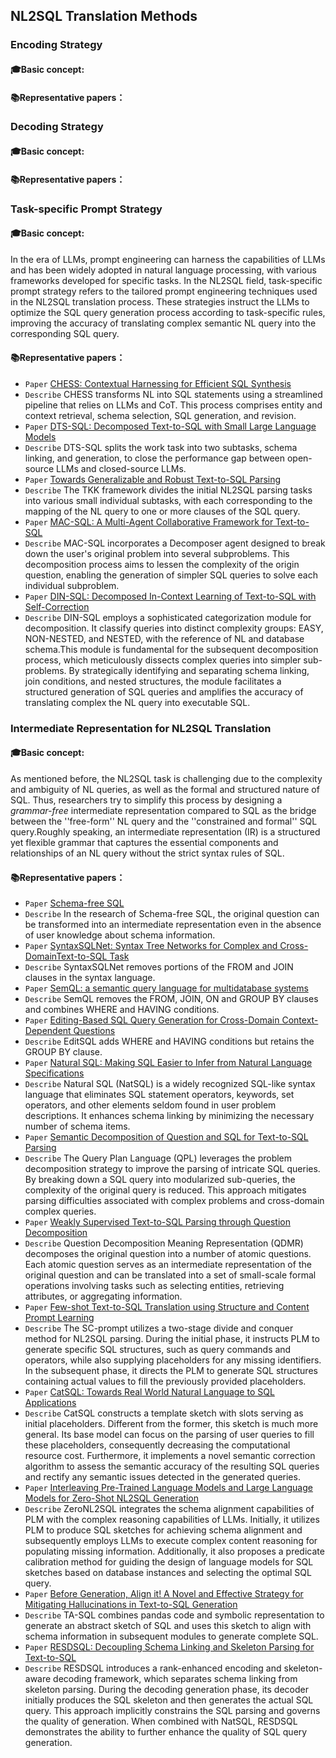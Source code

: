 ## NL2SQL Translation Methods

### Encoding Strategy
#### 🎓Basic concept:
#### 📚Representative papers：

### Decoding Strategy
#### 🎓Basic concept:
#### 📚Representative papers：

### Task-specific Prompt Strategy
#### 🎓Basic concept:
In the era of LLMs, prompt engineering can harness the capabilities of LLMs and has been widely adopted in natural language processing, with various frameworks developed for specific tasks. In the NL2SQL field, task-specific prompt strategy refers to the tailored prompt engineering techniques used in the NL2SQL translation process. These strategies instruct the LLMs to optimize the SQL query generation process according to task-specific rules, improving the accuracy of translating complex semantic NL query into the corresponding SQL query.
#### 📚Representative papers：
+ `Paper` [CHESS: Contextual Harnessing for Efficient SQL Synthesis](https://arxiv.org/pdf/2405.16755)
+ `Describe` CHESS transforms NL into SQL statements using a streamlined pipeline that relies on LLMs and CoT. This process comprises entity and context retrieval, schema selection, SQL generation, and revision.
+ `Paper` [DTS-SQL: Decomposed Text-to-SQL with Small Large Language Models](https://arxiv.org/pdf/2402.01117)
+ `Describe` DTS-SQL splits the work task into two subtasks, schema linking, and generation, to close the performance gap between open-source LLMs and closed-source LLMs.
+ `Paper` [Towards Generalizable and Robust Text-to-SQL Parsing](https://arxiv.org/pdf/2210.12674)
+ `Describe` The TKK framework divides the initial NL2SQL parsing tasks into various small individual subtasks, with each corresponding to the mapping of the NL query to one or more clauses of the SQL query.  
+ `Paper` [MAC-SQL: A Multi-Agent Collaborative Framework for Text-to-SQL](https://arxiv.org/abs/2312.11242) 
+ `Describe` MAC-SQL incorporates a Decomposer agent designed to break down the user's original problem into several subproblems. This decomposition process aims to lessen the complexity of the origin question, enabling the generation of simpler SQL queries to solve each individual subproblem.
+ `Paper` [DIN-SQL: Decomposed In-Context Learning of Text-to-SQL with Self-Correction](https://arxiv.org/pdf/2304.11015v3.pdf)
+ `Describe` DIN-SQL employs a sophisticated categorization module for decomposition. It classify queries into distinct complexity groups: EASY, NON-NESTED, and NESTED, with the reference of NL and database schema.This module is fundamental for the subsequent decomposition process, which meticulously dissects complex queries into simpler sub-problems. By strategically identifying and separating schema linking, join conditions, and nested structures, the module facilitates a structured generation of SQL queries and amplifies the accuracy of translating complex the NL query into executable SQL.

### Intermediate Representation for NL2SQL Translation
#### 🎓Basic concept:
As mentioned before, the NL2SQL task is challenging due to the complexity and ambiguity of NL queries, as well as the formal and structured nature of SQL. Thus, researchers try to simplify this process by designing a *grammar-free* intermediate representation compared to SQL as the bridge between the ''free-form'' NL query and the ''constrained and formal'' SQL query.Roughly speaking, an intermediate representation (IR) is a structured yet flexible grammar that captures the essential components and relationships of an NL query without the strict syntax rules of SQL. 
#### 📚Representative papers：
+ `Paper` [Schema-free SQL](https://dl.acm.org/doi/pdf/10.1145/2588555.2588571)
+ `Describe` In the research of Schema-free SQL, the original question can be transformed into an intermediate representation even in the absence of user knowledge about schema information.
+ `Paper` [SyntaxSQLNet: Syntax Tree Networks for Complex and Cross-DomainText-to-SQL Task](https://arxiv.org/pdf/1810.05237)
+ `Describe` SyntaxSQLNet removes portions of the FROM and JOIN clauses in the syntax language.
+ `Paper` [SemQL: a semantic query language for multidatabase systems](https://dl.acm.org/doi/pdf/10.1145/319950.320011)
+ `Describe` SemQL removes the FROM, JOIN, ON and GROUP BY clauses and combines WHERE and HAVING conditions.
+ `Paper` [Editing-Based SQL Query Generation for Cross-Domain Context-Dependent Questions](https://arxiv.org/pdf/1909.00786)
+ `Describe` EditSQL adds WHERE and HAVING conditions but retains the GROUP BY clause.
+ `Paper` [Natural SQL: Making SQL Easier to Infer from Natural Language Specifications](https://arxiv.org/pdf/2109.05153.pdf)
+ `Describe` Natural SQL (NatSQL) is a widely recognized SQL-like syntax language that eliminates SQL statement operators, keywords, set operators, and other elements seldom found in user problem descriptions. It enhances schema linking by minimizing the necessary number of schema items.
+ `Paper` [Semantic Decomposition of Question and SQL for Text-to-SQL Parsing](https://arxiv.org/pdf/2310.13575)
+ `Describe` The Query Plan Language (QPL) leverages the problem decomposition strategy to improve the parsing of intricate SQL queries. By breaking down a SQL query into modularized sub-queries, the complexity of the original query is reduced. This approach mitigates parsing difficulties associated with complex problems and cross-domain complex queries.
+ `Paper` [Weakly Supervised Text-to-SQL Parsing through Question Decomposition](https://arxiv.org/pdf/2112.06311)
+ `Describe` Question Decomposition Meaning Representation (QDMR) decomposes the original question into a number of atomic questions. Each atomic question serves as an intermediate representation of the original question and can be translated into a set of small-scale formal operations involving tasks such as selecting entities, retrieving attributes, or aggregating information. 
+ `Paper` [Few-shot Text-to-SQL Translation using Structure and Content Prompt Learning](https://dl.acm.org/doi/pdf/10.1145/3589292)
+ `Describe` The SC-prompt utilizes a two-stage divide and conquer method for NL2SQL parsing. During the initial phase, it instructs PLM to generate specific SQL structures, such as query commands and operators, while also supplying placeholders for any missing identifiers. In the subsequent phase, it directs the PLM to generate SQL structures containing actual values to fill the previously provided placeholders.
+ `Paper` [CatSQL: Towards Real World Natural Language to SQL Applications](https://dl.acm.org/doi/pdf/10.14778/3583140.3583165)
+ `Describe` CatSQL constructs a template sketch with slots serving as initial placeholders. Different from the former, this sketch is much more general. Its base model can focus on the parsing of user queries to fill these placeholders, consequently decreasing the computational resource cost. Furthermore, it implements a novel semantic correction algorithm to assess the semantic accuracy of the resulting SQL queries and rectify any semantic issues detected in the generated queries. 
+ `Paper` [Interleaving Pre-Trained Language Models and Large Language Models for Zero-Shot NL2SQL Generation](https://arxiv.org/pdf/2306.08891)
+ `Describe` ZeroNL2SQL integrates the schema alignment capabilities of PLM with the complex reasoning capabilities of LLMs. Initially, it utilizes PLM to produce SQL sketches for achieving schema alignment and subsequently employs LLMs to execute complex content reasoning for populating missing information. Additionally, it also proposes a predicate calibration method for guiding the design of language models for SQL sketches based on database instances and selecting the optimal SQL query.
+ `Paper` [Before Generation, Align it! A Novel and Effective Strategy for Mitigating Hallucinations in Text-to-SQL Generation](https://arxiv.org/pdf/2405.15307)
+ `Describe` TA-SQL combines pandas code and symbolic representation to generate an abstract sketch of SQL and uses this sketch to align with schema information in subsequent modules to generate complete SQL.
+ `Paper` [RESDSQL: Decoupling Schema Linking and Skeleton Parsing for Text-to-SQL](https://arxiv.org/pdf/2302.05965v3.pdf)
+ `Describe` RESDSQL introduces a rank-enhanced encoding and skeleton-aware decoding framework, which separates schema linking from skeleton parsing.  During the decoding generation phase, its decoder initially produces the SQL skeleton and then generates the actual SQL query. This approach implicitly constrains the SQL parsing and governs the quality of generation. When combined with NatSQL, RESDSQL demonstrates the ability to further enhance the quality of SQL query generation.

